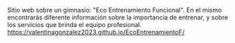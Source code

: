 Sitio web sobre un gimnasio: "Eco Entrenamiento Funcional". En el mismo encontrarás diferente información sobre la importancia de entrenar, y sobre los servicios que brinda el equipo profesional.
https://valentinagonzalez2023.github.io/EcoEntrenamientoF/
